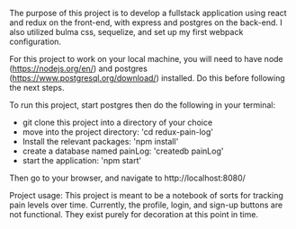 The purpose of this project is to develop a fullstack application using react and redux on the front-end, with express and postgres on the back-end. I also utilized bulma css, sequelize, and set up my first webpack configuration.

For this project to work on your local machine, you will need to have node (https://nodejs.org/en/) and postgres (https://www.postgresql.org/download/) installed. Do this before following the next steps.

To run this project, start postgres then do the following in your terminal:
  - git clone this project into a directory of your choice
  - move into the project directory: 'cd redux-pain-log'
  - Install the relevant packages: 'npm install'
  - create a database named painLog: 'createdb painLog'
  - start the application: 'npm start'

Then go to your browser, and navigate to http://localhost:8080/

Project usage:
This project is meant to be a notebook of sorts for tracking pain levels over time.
Currently, the profile, login, and sign-up buttons are not functional. They exist purely for decoration at this point in time.
